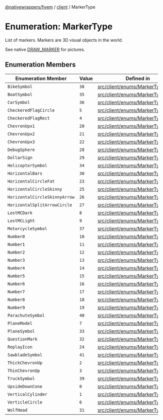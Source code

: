 [@nativewrappers/fivem](../../README.md) / [client](../README.md) / MarkerType

# Enumeration: MarkerType

List of markers. Markers are 3D visual objects in the world.

See native [DRAW_MARKER](https://docs.fivem.net/game-references/markers/) for pictures.

## Enumeration Members

| Enumeration Member | Value | Defined in |
| ------ | ------ | ------ |
| `BikeSymbol` | `38` | [src/client/enums/MarkerType.ts:45](https://github.com/nativewrappers/fivem/blob/6b247f1270087bcd3ee455389e3e7f1c86c9b619/src/client/enums/MarkerType.ts#L45) |
| `BoatSymbol` | `35` | [src/client/enums/MarkerType.ts:42](https://github.com/nativewrappers/fivem/blob/6b247f1270087bcd3ee455389e3e7f1c86c9b619/src/client/enums/MarkerType.ts#L42) |
| `CarSymbol` | `36` | [src/client/enums/MarkerType.ts:43](https://github.com/nativewrappers/fivem/blob/6b247f1270087bcd3ee455389e3e7f1c86c9b619/src/client/enums/MarkerType.ts#L43) |
| `CheckeredFlagCircle` | `5` | [src/client/enums/MarkerType.ts:12](https://github.com/nativewrappers/fivem/blob/6b247f1270087bcd3ee455389e3e7f1c86c9b619/src/client/enums/MarkerType.ts#L12) |
| `CheckeredFlagRect` | `4` | [src/client/enums/MarkerType.ts:11](https://github.com/nativewrappers/fivem/blob/6b247f1270087bcd3ee455389e3e7f1c86c9b619/src/client/enums/MarkerType.ts#L11) |
| `ChevronUpx1` | `20` | [src/client/enums/MarkerType.ts:27](https://github.com/nativewrappers/fivem/blob/6b247f1270087bcd3ee455389e3e7f1c86c9b619/src/client/enums/MarkerType.ts#L27) |
| `ChevronUpx2` | `21` | [src/client/enums/MarkerType.ts:28](https://github.com/nativewrappers/fivem/blob/6b247f1270087bcd3ee455389e3e7f1c86c9b619/src/client/enums/MarkerType.ts#L28) |
| `ChevronUpx3` | `22` | [src/client/enums/MarkerType.ts:29](https://github.com/nativewrappers/fivem/blob/6b247f1270087bcd3ee455389e3e7f1c86c9b619/src/client/enums/MarkerType.ts#L29) |
| `DebugSphere` | `28` | [src/client/enums/MarkerType.ts:35](https://github.com/nativewrappers/fivem/blob/6b247f1270087bcd3ee455389e3e7f1c86c9b619/src/client/enums/MarkerType.ts#L35) |
| `DollarSign` | `29` | [src/client/enums/MarkerType.ts:36](https://github.com/nativewrappers/fivem/blob/6b247f1270087bcd3ee455389e3e7f1c86c9b619/src/client/enums/MarkerType.ts#L36) |
| `HelicopterSymbol` | `34` | [src/client/enums/MarkerType.ts:41](https://github.com/nativewrappers/fivem/blob/6b247f1270087bcd3ee455389e3e7f1c86c9b619/src/client/enums/MarkerType.ts#L41) |
| `HorizontalBars` | `30` | [src/client/enums/MarkerType.ts:37](https://github.com/nativewrappers/fivem/blob/6b247f1270087bcd3ee455389e3e7f1c86c9b619/src/client/enums/MarkerType.ts#L37) |
| `HorizontalCircleFat` | `23` | [src/client/enums/MarkerType.ts:30](https://github.com/nativewrappers/fivem/blob/6b247f1270087bcd3ee455389e3e7f1c86c9b619/src/client/enums/MarkerType.ts#L30) |
| `HorizontalCircleSkinny` | `25` | [src/client/enums/MarkerType.ts:32](https://github.com/nativewrappers/fivem/blob/6b247f1270087bcd3ee455389e3e7f1c86c9b619/src/client/enums/MarkerType.ts#L32) |
| `HorizontalCircleSkinnyArrow` | `26` | [src/client/enums/MarkerType.ts:33](https://github.com/nativewrappers/fivem/blob/6b247f1270087bcd3ee455389e3e7f1c86c9b619/src/client/enums/MarkerType.ts#L33) |
| `HorizontalSplitArrowCircle` | `27` | [src/client/enums/MarkerType.ts:34](https://github.com/nativewrappers/fivem/blob/6b247f1270087bcd3ee455389e3e7f1c86c9b619/src/client/enums/MarkerType.ts#L34) |
| `LostMCDark` | `8` | [src/client/enums/MarkerType.ts:15](https://github.com/nativewrappers/fivem/blob/6b247f1270087bcd3ee455389e3e7f1c86c9b619/src/client/enums/MarkerType.ts#L15) |
| `LostMCLight` | `9` | [src/client/enums/MarkerType.ts:16](https://github.com/nativewrappers/fivem/blob/6b247f1270087bcd3ee455389e3e7f1c86c9b619/src/client/enums/MarkerType.ts#L16) |
| `MotorcycleSymbol` | `37` | [src/client/enums/MarkerType.ts:44](https://github.com/nativewrappers/fivem/blob/6b247f1270087bcd3ee455389e3e7f1c86c9b619/src/client/enums/MarkerType.ts#L44) |
| `Number0` | `10` | [src/client/enums/MarkerType.ts:17](https://github.com/nativewrappers/fivem/blob/6b247f1270087bcd3ee455389e3e7f1c86c9b619/src/client/enums/MarkerType.ts#L17) |
| `Number1` | `11` | [src/client/enums/MarkerType.ts:18](https://github.com/nativewrappers/fivem/blob/6b247f1270087bcd3ee455389e3e7f1c86c9b619/src/client/enums/MarkerType.ts#L18) |
| `Number2` | `12` | [src/client/enums/MarkerType.ts:19](https://github.com/nativewrappers/fivem/blob/6b247f1270087bcd3ee455389e3e7f1c86c9b619/src/client/enums/MarkerType.ts#L19) |
| `Number3` | `13` | [src/client/enums/MarkerType.ts:20](https://github.com/nativewrappers/fivem/blob/6b247f1270087bcd3ee455389e3e7f1c86c9b619/src/client/enums/MarkerType.ts#L20) |
| `Number4` | `14` | [src/client/enums/MarkerType.ts:21](https://github.com/nativewrappers/fivem/blob/6b247f1270087bcd3ee455389e3e7f1c86c9b619/src/client/enums/MarkerType.ts#L21) |
| `Number5` | `15` | [src/client/enums/MarkerType.ts:22](https://github.com/nativewrappers/fivem/blob/6b247f1270087bcd3ee455389e3e7f1c86c9b619/src/client/enums/MarkerType.ts#L22) |
| `Number6` | `16` | [src/client/enums/MarkerType.ts:23](https://github.com/nativewrappers/fivem/blob/6b247f1270087bcd3ee455389e3e7f1c86c9b619/src/client/enums/MarkerType.ts#L23) |
| `Number7` | `17` | [src/client/enums/MarkerType.ts:24](https://github.com/nativewrappers/fivem/blob/6b247f1270087bcd3ee455389e3e7f1c86c9b619/src/client/enums/MarkerType.ts#L24) |
| `Number8` | `18` | [src/client/enums/MarkerType.ts:25](https://github.com/nativewrappers/fivem/blob/6b247f1270087bcd3ee455389e3e7f1c86c9b619/src/client/enums/MarkerType.ts#L25) |
| `Number9` | `19` | [src/client/enums/MarkerType.ts:26](https://github.com/nativewrappers/fivem/blob/6b247f1270087bcd3ee455389e3e7f1c86c9b619/src/client/enums/MarkerType.ts#L26) |
| `ParachuteSymbol` | `40` | [src/client/enums/MarkerType.ts:47](https://github.com/nativewrappers/fivem/blob/6b247f1270087bcd3ee455389e3e7f1c86c9b619/src/client/enums/MarkerType.ts#L47) |
| `PlaneModel` | `7` | [src/client/enums/MarkerType.ts:14](https://github.com/nativewrappers/fivem/blob/6b247f1270087bcd3ee455389e3e7f1c86c9b619/src/client/enums/MarkerType.ts#L14) |
| `PlaneSymbol` | `33` | [src/client/enums/MarkerType.ts:40](https://github.com/nativewrappers/fivem/blob/6b247f1270087bcd3ee455389e3e7f1c86c9b619/src/client/enums/MarkerType.ts#L40) |
| `QuestionMark` | `32` | [src/client/enums/MarkerType.ts:39](https://github.com/nativewrappers/fivem/blob/6b247f1270087bcd3ee455389e3e7f1c86c9b619/src/client/enums/MarkerType.ts#L39) |
| `ReplayIcon` | `24` | [src/client/enums/MarkerType.ts:31](https://github.com/nativewrappers/fivem/blob/6b247f1270087bcd3ee455389e3e7f1c86c9b619/src/client/enums/MarkerType.ts#L31) |
| `SawbladeSymbol` | `41` | [src/client/enums/MarkerType.ts:48](https://github.com/nativewrappers/fivem/blob/6b247f1270087bcd3ee455389e3e7f1c86c9b619/src/client/enums/MarkerType.ts#L48) |
| `ThickChevronUp` | `2` | [src/client/enums/MarkerType.ts:9](https://github.com/nativewrappers/fivem/blob/6b247f1270087bcd3ee455389e3e7f1c86c9b619/src/client/enums/MarkerType.ts#L9) |
| `ThinChevronUp` | `3` | [src/client/enums/MarkerType.ts:10](https://github.com/nativewrappers/fivem/blob/6b247f1270087bcd3ee455389e3e7f1c86c9b619/src/client/enums/MarkerType.ts#L10) |
| `TruckSymbol` | `39` | [src/client/enums/MarkerType.ts:46](https://github.com/nativewrappers/fivem/blob/6b247f1270087bcd3ee455389e3e7f1c86c9b619/src/client/enums/MarkerType.ts#L46) |
| `UpsideDownCone` | `0` | [src/client/enums/MarkerType.ts:7](https://github.com/nativewrappers/fivem/blob/6b247f1270087bcd3ee455389e3e7f1c86c9b619/src/client/enums/MarkerType.ts#L7) |
| `VerticalCylinder` | `1` | [src/client/enums/MarkerType.ts:8](https://github.com/nativewrappers/fivem/blob/6b247f1270087bcd3ee455389e3e7f1c86c9b619/src/client/enums/MarkerType.ts#L8) |
| `VerticleCircle` | `6` | [src/client/enums/MarkerType.ts:13](https://github.com/nativewrappers/fivem/blob/6b247f1270087bcd3ee455389e3e7f1c86c9b619/src/client/enums/MarkerType.ts#L13) |
| `WolfHead` | `31` | [src/client/enums/MarkerType.ts:38](https://github.com/nativewrappers/fivem/blob/6b247f1270087bcd3ee455389e3e7f1c86c9b619/src/client/enums/MarkerType.ts#L38) |
